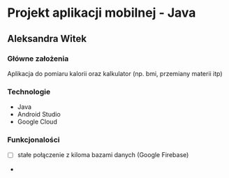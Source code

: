 # Projekt aplikacji mobilnej - Java

## Aleksandra Witek
 
### Główne założenia

Aplikacja do pomiaru kalorii oraz kalkulator (np. bmi, przemiany materii itp)

### Technologie

- Java
- Android Studio
- Google Cloud 

### Funkcjonalości

- [ ] stałe połączenie z kiloma bazami danych (Google Firebase)
- 
